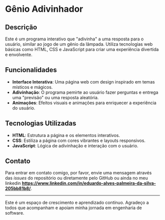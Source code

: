 # Gênio Adivinhador

## Descrição

Este é um programa interativo que "adivinha" a uma resposta para o usuário, similar ao jogo de um gênio da lâmpada. Utiliza tecnologias web básicas como HTML, CSS e JavaScript para criar uma experiência divertida e envolvente.

## Funcionalidades

- **Interface Interativa**: Uma página web com design inspirado em temas místicos e mágicos.
- **Adivinhação**: O programa pemirte ao usuário fazer perguntas e entrega uma "previsão" ou uma resposta aleatória.
- **Animações**: Efeitos visuais e animações para enriquecer a experiência do usuário.

## Tecnologias Utilizadas

- **HTML**: Estrutura a página e os elementos interativos.
- **CSS**: Estiliza a página com cores vibrantes e layouts responsivos.
- **JavaScript**: Lógica de adivinhação e interação com o usuário.

## Contato

Para entrar em contato comigo, por favor, envie uma mensagem através das _issues_ do repositório ou diretamente pelo GitHub ou ainda no meu linkedin **https://www.linkedin.com/in/eduardo-alves-palmeira-da-silva-205bb81b8/**.

---

Este é um espaço de crescimento e aprendizado contínuo. Agradeço a todos que acompanham e apoiam minha jornada em engenharia de software.
